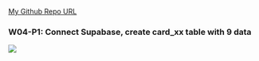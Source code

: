 [My Github Repo URL](https://github.com/as718296/1112_wp2_demo_69.git)

### W04-P1: Connect Supabase, create card_xx table with 9 data

![](https://ufpyfzqptcdbelaugszo.supabase.co/storage/v1/object/public/demo-69/md-img/W04-P1.png)
